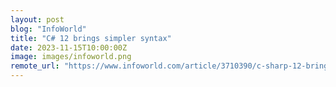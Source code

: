 ```yaml
---
layout: post
blog: "InfoWorld"
title: "C# 12 brings simpler syntax"
date: 2023-11-15T10:00:00Z
image: images/infoworld.png
remote_url: "https://www.infoworld.com/article/3710390/c-sharp-12-brings-simpler-syntax.html#tk.rss_applicationdevelopment"
---
```

